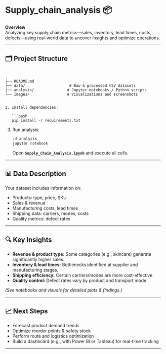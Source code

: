 # Supply_chain_analysis 📦
**Overview**  
Analyzing key supply chain metrics—sales, inventory, lead times, costs, defects—using real-world data to uncover insights and optimize operations.

---

## 🗂️ Project Structure
```

.
├── README.md
├── data/                    # Raw & processed CSV datasets
├── analysis/               # Jupyter notebooks / Python scripts
└── images/                 # Visualizations and screenshots


2. Install dependencies:

   ```bash
   pip install -r requirements.txt
   ```

3. Run analysis:

   ```bash
   cd analysis
   jupyter notebook
   ```

   Open **`Supply_Chain_Analysis.ipynb`** and execute all cells.

---

## 📊 Data Description

Your dataset includes information on:

* Products: type, price, SKU
* Sales & revenue
* Manufacturing costs, lead times
* Shipping data: carriers, modes, costs
* Quality metrics: defect rates

---

## 🔍 Key Insights

* **Revenue & product type:** Some categories (e.g., skincare) generate significantly higher sales.
* **Inventory & lead times:** Bottlenecks identified at supplier and manufacturing stages.
* **Shipping efficiency:** Certain carriers/modes are more cost-effective.
* **Quality control:** Defect rates vary by product and transport mode.

*(See notebooks and visuals for detailed plots & findings.)*

---

## 📈 Next Steps

* Forecast product demand trends
* Optimize reorder points & safety stock
* Perform route and logistics optimization
* Build a dashboard (e.g., with Power BI or Tableau) for real-time tracking

---




